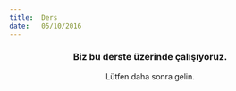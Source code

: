 ```yaml
---
title:  Ders
date:   05/10/2016
---
```


### <center>Biz bu derste üzerinde çalışıyoruz.</center>
<center>Lütfen daha sonra gelin.</center>